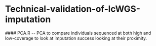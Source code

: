 # Technical-validation-of-lcWGS-imputation
#### PCA.R -- PCA to compare individuals sequenced at both high and low-coverage to look at imputation success looking at their proximity.
